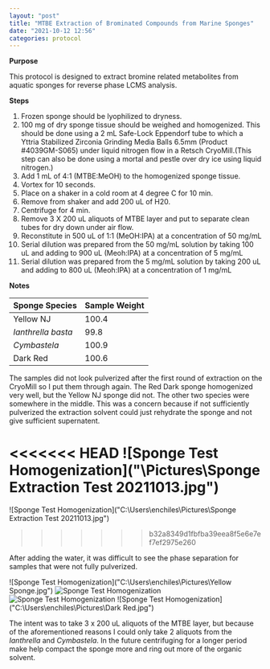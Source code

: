 ```yaml
---
layout: "post"
title: "MTBE Extraction of Brominated Compounds from Marine Sponges"
date: "2021-10-12 12:56"
categories: protocol
---
```


**Purpose**

This protocol is designed to extract bromine related metabolites from aquatic sponges for reverse phase LCMS analysis.

**Steps**

1. Frozen sponge should be lyophilized to dryness.
2. 100 mg of dry sponge tissue should be weighed and homogenized. This should be done using a 2 mL Safe-Lock Eppendorf tube to which a Yttria Stabilized Zirconia Grinding Media Balls 6.5mm (Product #4039GM-S065) under liquid nitrogen flow in a Retsch CryoMill.(This step can also be done using a mortal and pestle over dry ice using liquid nitrogen.)
3. Add 1 mL of 4:1 (MTBE:MeOH) to the homogenized sponge tissue.
4. Vortex for 10 seconds.
5. Place on a shaker in a cold room at 4 degree C for 10 min.
6. Remove from shaker and add 200 uL of H20.
7. Centrifuge for 4 min.
8. Remove 3 X 200 uL aliquots of MTBE layer and put to separate clean tubes for dry down under air flow.
9. Reconstitute in 500 uL of 1:1 (MeOH:IPA) at a concentration of 50 mg/mL
10. Serial dilution was prepared from the 50 mg/mL solution by taking 100 uL and adding to 900 uL (Meoh:IPA) at a concentration of 5 mg/mL
11. Serial dilution was prepared from the 5 mg/mL solution by taking 200 uL and adding to 800 uL (Meoh:IPA) at a concentration of 1 mg/mL

**Notes**

| Sponge Species     | Sample Weight    |
| :------------- | :------------- |
| Yellow NJ       | 100.4       |
| *Ianthrella basta*       | 99.8       |
| *Cymbastela*       | 100.9       |
| Dark Red       | 100.6      |   

The samples did not look pulverized after the first round of extraction on the CryoMill so I put them through again. The Red Dark sponge homogenized very well, but the Yellow NJ sponge did not. The other two species were somewhere in the middle. This was a concern because if not sufficiently pulverized the extraction solvent could just rehydrate the sponge and not give sufficient supernatent.

<<<<<<< HEAD
![Sponge Test Homogenization]("\Pictures\Sponge Extraction Test 20211013.jpg")
=======
![Sponge Test Homogenization]("C:\Users\enchiles\Pictures\Sponge Extraction Test 20211013.jpg")
>>>>>>> b32a8349d1fbfba39eea8f5e6e7ef7ef2975e260

After adding the water, it was difficult to see the phase separation for samples that were not fully pulverized.

![Sponge Test Homogenization]("C:\Users\enchiles\Pictures\Yellow Sponge.jpg")
![Sponge Test Homogenization]("C:\Users\enchiles\Pictures\Ianthrella.jpg")
![Sponge Test Homogenization]("C:\Users\enchiles\Pictures\Cymbastela.jpg")
![Sponge Test Homogenization]("C:\Users\enchiles\Pictures\Dark Red.jpg")

The intent was to take 3 x 200 uL aliquots of the MTBE layer, but because of the aforementioned reasons I could only take 2 aliquots from the *Ianthrella* and *Cymbastela*. In the future centrifuging for a longer period make help compact the sponge more and ring out more of the organic solvent.
